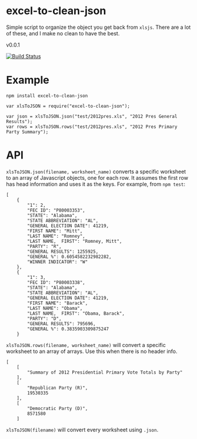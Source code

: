 # excel-to-clean-json
Simple script to organize the object you get back from `xlsjs`. There are a lot of these, and I make no clean to have the best.

v0.0.1

[![Build Status](https://travis-ci.org/wilson428/xlsToJSON.png)](https://travis-ci.org/wilson428/downcache)

# Example

	npm install excel-to-clean-json

	var xlsToJSON = require("excel-to-clean-json");

	var json = xlsToJSON.json("test/2012pres.xls", "2012 Pres General Results");
	var rows = xlsToJSON.rows("test/2012pres.xls", "2012 Pres Primary Party Summary");

# API

`xlsToJSON.json(filename, worksheet_name)` converts a specific worksheet to an array of Javascript objects, one for each row. It assumes the first row has head information and uses it as the keys. For example, from `npm test`:

	[
		{
		    "1": 2,
		    "FEC ID": "P80003353",
		    "STATE": "Alabama",
		    "STATE ABBREVIATION": "AL",
		    "GENERAL ELECTION DATE": 41219,
		    "FIRST NAME": "Mitt",
		    "LAST NAME": "Romney",
		    "LAST NAME,  FIRST": "Romney, Mitt",
		    "PARTY": "R",
		    "GENERAL RESULTS": 1255925,
		    "GENERAL %": 0.6054582232982282,
		    "WINNER INDICATOR": "W"
		},
		{
		    "1": 3,
		    "FEC ID": "P80003338",
		    "STATE": "Alabama",
		    "STATE ABBREVIATION": "AL",
		    "GENERAL ELECTION DATE": 41219,
		    "FIRST NAME": "Barack",
		    "LAST NAME": "Obama",
		    "LAST NAME,  FIRST": "Obama, Barack",
		    "PARTY": "D",
		    "GENERAL RESULTS": 795696,
		    "GENERAL %": 0.3835903309875247
		}


`xlsToJSON.rows(filename, worksheet_name)` will convert a specific worksheet to an array of arrays. Use this when there is no header info.

	[
		[
    		"Summary of 2012 Presidential Primary Vote Totals by Party"
  		],
  		[
		    "Republican Party (R)",
		    19530335
		],
		[
			"Democratic Party (D)",
			8571580
		]


`xlsToJSON(filename)` will convert every worksheet using `.json`.
